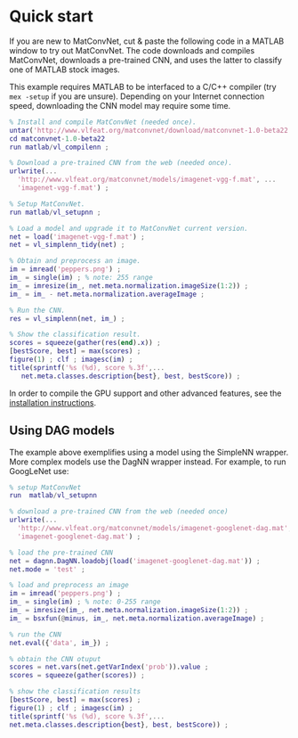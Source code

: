 # Quick start

If you are new to MatConvNet, cut & paste the following code in a
MATLAB window to try out MatConvNet. The code downloads and compiles
MatConvNet, downloads a pre-trained CNN, and uses the latter to
classify one of MATLAB stock images.

This example requires MATLAB to be interfaced to a C/C++ compiler (try
`mex -setup` if you are unsure). Depending on your Internet connection
speed, downloading the CNN model may require some time.

```matlab
% Install and compile MatConvNet (needed once).
untar('http://www.vlfeat.org/matconvnet/download/matconvnet-1.0-beta22.tar.gz') ;
cd matconvnet-1.0-beta22
run matlab/vl_compilenn ;

% Download a pre-trained CNN from the web (needed once).
urlwrite(...
  'http://www.vlfeat.org/matconvnet/models/imagenet-vgg-f.mat', ...
  'imagenet-vgg-f.mat') ;

% Setup MatConvNet.
run matlab/vl_setupnn ;

% Load a model and upgrade it to MatConvNet current version.
net = load('imagenet-vgg-f.mat') ;
net = vl_simplenn_tidy(net) ;

% Obtain and preprocess an image.
im = imread('peppers.png') ;
im_ = single(im) ; % note: 255 range
im_ = imresize(im_, net.meta.normalization.imageSize(1:2)) ;
im_ = im_ - net.meta.normalization.averageImage ;

% Run the CNN.
res = vl_simplenn(net, im_) ;

% Show the classification result.
scores = squeeze(gather(res(end).x)) ;
[bestScore, best] = max(scores) ;
figure(1) ; clf ; imagesc(im) ;
title(sprintf('%s (%d), score %.3f',...
   net.meta.classes.description{best}, best, bestScore)) ;
```

In order to compile the GPU support and other advanced features, see
the [installation instructions](install.md).

<a id='quick-dag'></a>

## Using DAG models

The example above exemplifies using a model using the SimpleNN
wrapper. More complex models use the DagNN wrapper instead. For
example, to run GoogLeNet use:

```matlab
% setup MatConvNet
run  matlab/vl_setupnn

% download a pre-trained CNN from the web (needed once)
urlwrite(...
  'http://www.vlfeat.org/matconvnet/models/imagenet-googlenet-dag.mat', ...
  'imagenet-googlenet-dag.mat') ;

% load the pre-trained CNN
net = dagnn.DagNN.loadobj(load('imagenet-googlenet-dag.mat')) ;
net.mode = 'test' ;

% load and preprocess an image
im = imread('peppers.png') ;
im_ = single(im) ; % note: 0-255 range
im_ = imresize(im_, net.meta.normalization.imageSize(1:2)) ;
im_ = bsxfun(@minus, im_, net.meta.normalization.averageImage) ;

% run the CNN
net.eval({'data', im_}) ;

% obtain the CNN otuput
scores = net.vars(net.getVarIndex('prob')).value ;
scores = squeeze(gather(scores)) ;

% show the classification results
[bestScore, best] = max(scores) ;
figure(1) ; clf ; imagesc(im) ;
title(sprintf('%s (%d), score %.3f',...
net.meta.classes.description{best}, best, bestScore)) ;
```
